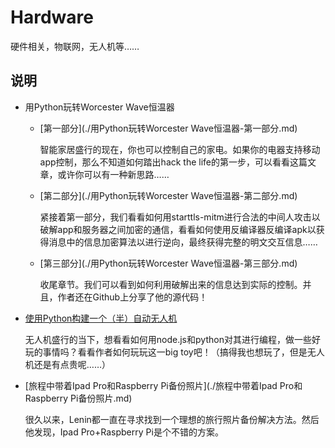 # Hardware
硬件相关，物联网，无人机等……

## 说明

- 用Python玩转Worcester Wave恒温器

    * [第一部分](./用Python玩转Worcester Wave恒温器-第一部分.md)

        智能家居盛行的现在，你也可以控制自己的家电。如果你的电器支持移动app控制，那么不知道如何踏出hack the life的第一步，可以看看这篇文章，或许你可以有一种新思路……

    * [第二部分](./用Python玩转Worcester Wave恒温器-第二部分.md)

        紧接着第一部分，我们看看如何用starttls-mitm进行合法的中间人攻击以破解app和服务器之间加密的通信，看看如何使用反编译器反编译apk以获得消息中的信息加密算法以进行逆向，最终获得完整的明文交互信息……

    * [第三部分](./用Python玩转Worcester Wave恒温器-第三部分.md)
        
        收尾章节。我们可以看到如何利用破解出来的信息达到实际的控制。并且，作者还在Github上分享了他的源代码！

- [使用Python构建一个（半）自动无人机](./使用Python构建一个（半）自动无人机.md)

    无人机盛行的当下，想看看如何用node.js和python对其进行编程，做一些好玩的事情吗？看看作者如何玩玩这一big toy吧！（搞得我也想玩了，但是无人机还是有点贵呢……）

- [旅程中带着Ipad Pro和Raspberry Pi备份照片](./旅程中带着Ipad Pro和Raspberry Pi备份照片.md)

	很久以来，Lenin都一直在寻求找到一个理想的旅行照片备份解决方法。然后他发现，Ipad Pro+Raspberry Pi是个不错的方案。

